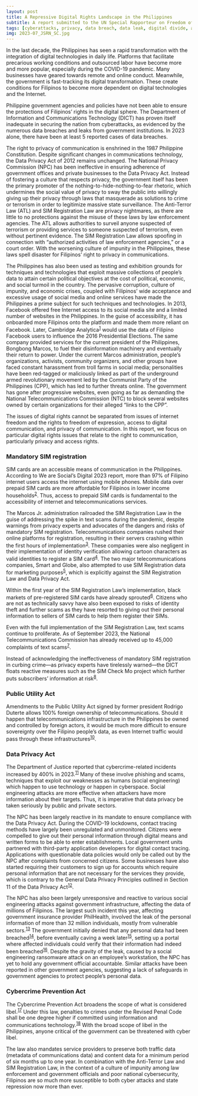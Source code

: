 ```yaml
---
layout: post
title: A Repressive Digital Rights Landscape in the Philippines
subtitle: A report submitted to the UN Special Rapporteur on Freedom of Opinion and Expression
tags: [cyberattacks, privacy, data breach, data leak, digital divide, anti-terror law, SIM registration, rights, digital rights, red-tagging, surveillance, report]
img: 2023-07_JSRN_SC.jpg
---
```


In the last decade, the Philippines has seen a rapid transformation with the integration of digital technologies in daily life. Platforms that facilitate precarious working conditions and outsourced labor have become more and more popular, especially during the COVID-19 pandemic. Many businesses have geared towards remote and online conduct. Meanwhile, the government is fast-tracking its digital transformation. These create conditions for Filipinos to become more dependent on digital technologies and the Internet.

Philippine government agencies and policies have not been able to ensure the protections of Filipinos’ rights in the digital sphere. The Department of Information and Communications Technology (DICT) has proven itself inadequate in securing the nation from cyberattacks, as evidenced by the numerous data breaches and leaks from government institutions. In 2023 alone, there have been at least 5 reported cases of data breaches.
<!--more-->

The right to privacy of communication is enshrined in the 1987 Philippine Constitution. Despite significant changes in communications technology, the Data Privacy Act of 2012 remains unchanged. The National Privacy Commission (NPC) has been ineffective in ensuring adherence of government offices and private businesses to the Data Privacy Act. Instead of fostering a culture that respects privacy, the government itself has been the primary promoter of the nothing-to-hide-nothing-to-fear rhetoric, which undermines the social value of privacy to sway the public into willingly giving up their privacy through laws that masquerade as solutions to crime or terrorism in order to legitimize massive state surveillance. The Anti-Terror Law (ATL) and SIM Registration Law are privacy nightmares, as there are little to no protections against the misuse of these laws by law enforcement agencies. The ATL allows authorities to surveil anyone suspected of terrorism or providing services to someone suspected of terrorism, even without pertinent evidence. The SIM Registration Law allows spoofing in connection with “authorized activities of law enforcement agencies,” or a court order. With the worsening culture of impunity in the Philippines, these laws spell disaster for Filipinos’ right to privacy in communications.

The Philippines has also been used as testing and exhibition grounds for techniques and technologies that exploit massive collections of people’s data to attain certain political objectives at the cost of political, economic, and social turmoil in the country. The pervasive corruption, culture of impunity, and economic crises, coupled with Filipinos’ wide acceptance and excessive usage of social media and online services have made the Philippines a prime subject for such techniques and technologies. In 2013, Facebook offered free Internet access to its social media site and a limited number of websites in the Philippines. In the guise of accessibility, it has onboarded more Filipinos onto the platform and made them more reliant on Facebook. Later, Cambridge Analytica<sup>[1](https://www.rappler.com/technology/social-media/239606-cambridge-analytica-philippines-online-propaganda-christopher-wylie/ "Exclusive: PH was Cambridge Analytica's 'petri dish' – whistle-blower Christopher Wylie")</sup> would use the data of Filipino Facebook users to influence the 2016 Presidential Elections. The same company provided services for the current president of the Philippines, Bongbong Marcos, to fuel their disinformation machinery and eventually their return to power. Under the current Marcos administration, people’s organizations, activists, community organizers, and other groups have faced constant harassment from troll farms in social media; personalities have been red-tagged or maliciously linked as part of the underground armed revolutionary movement led by the Communist Party of the Philippines (CPP), which has led to further threats online. The government has gone after progressive websites, even going as far as demanding the National Telecommunications Commission (NTC) to block several websites owned by certain organizations for their alleged “links to the CPP”.

The issues of digital rights cannot be separated from issues of internet freedom and the rights to freedom of expression, access to digital communication, and privacy of communication. In this report, we focus on particular digital rights issues that relate to the right to communication, particularly privacy and access rights.

### Mandatory SIM registration

SIM cards are an accessible means of communication in the Philippines. According to We are Social’s Digital 2023 report, more than 97% of Filipino internet users access the internet using mobile phones. Mobile data over prepaid SIM cards are more affordable for Filipinos in lower income households<sup>[2](https://www.philstar.com/business/2023/12/04/2316194/connectivity-cost-philippines-weigh-consumer-pockets-first-two-parts "Connectivity cost in Philippines weigh on consumer pockets (First of two parts) | Philstar.com")</sup>. Thus, access to prepaid SIM cards is fundamental to the accessibility of internet and telecommunications services.

The Marcos Jr. administration railroaded the SIM Registration Law in the guise of addressing the spike in text scams during the pandemic, despite warnings from privacy experts and advocates of the dangers and risks of mandatory SIM registration. Telecommunications companies rushed their online platforms for registration, resulting in their servers crashing within the first hours of implementation<sup>[3](https://www.cnnphilippines.com/news/2022/12/27/SIM-card-registration-error-Globe-Smart.html "Server issues mar early hours of SIM registration")</sup>. These companies were also negligent in their implementation of identity verification allowing cartoon characters as valid identities to register a SIM card<sup>[4](https://newsinfo.inquirer.net/1831748/apparently-even-cartoon-characters-can-pass-sim-registration-it-expert-reveals "Apparently, even cartoon characters can pass SIM registration, IT expert reveals")</sup>. The two major telecommunications companies, Smart and Globe, also attempted to use SIM Registration data for marketing purposes<sup>[5](https://www.rappler.com/business/telecommunication-companies-may-use-data-sim-registration-marketing-purposes/ "Watch what you consent to: Telcos may use SIM registration data for marketing")</sup>, which is explicitly against the SIM Registration Law and Data Privacy Act.

Within the first year of the SIM Registration Law’s implementation, black markets of pre-registered SIM cards have already sprouted<sup>[6](https://www.philstar.com/headlines/2023/12/14/2318690/pre-registered-sims-sale-facebook-marketplace "Pre-registered SIMs for sale in Facebook Marketplace | Philstar.com")</sup>. Citizens who are not as technically savvy have also been exposed to risks of identity theft and further scams as they have resorted to giving out their personal information to sellers of SIM cards to help them register their SIMs.

Even with the full implementation of the SIM Registration Law, text scams continue to proliferate. As of September 2023, the National Telecommunications Commission has already received up to 45,000 complaints of text scams<sup>[7](https://www.gmanetwork.com/news/topstories/nation/881141/ntc-over-45k-scam-complaints-received-despite-sim-registration/story/ "NTC: Over 45k scam complaints received despite SIM registration | GMA News Online")</sup>.

Instead of acknowledging the ineffectiveness of mandatory SIM registration in curbing crime—as privacy experts have tirelessly warned—the DICT floats reactive measures such as the SIM Check Mo project which further puts subscribers’ information at risk<sup>[8](https://newsbytes.ph/2023/05/09/dicts-project-sim-check-mo-puts-subscribers-at-risk-of-number-scraping-other-attacks/ "DICT's 'Project: SIM Check Mo' puts subscribers at risk of number scraping, other attacks")</sup>.

### Public Utility Act

Amendments to the Public Utility Act signed by former president Rodrigo Duterte allows 100% foreign ownership of telecommunications. Should it happen that telecommunications infrastructure in the Philippines be owned and controlled by foreign actors, it would be much more difficult to ensure sovereignty over the Filipino people’s data, as even Internet traffic would pass through these infrastructures<sup>[10](https://digitaljustice.cp-union.com/filipinos-digital-justice-declaration/ "Philippine Digital Justice Declaration")</sup>.

### Data Privacy Act

The Department of Justice reported that cybercrime-related incidents increased by 400% in 2023.<sup>[11](https://www.philstar.com/headlines/2023/12/02/2315819/cybercrime-cases-400-percent-2023-pnp "Cybercrime cases up 400 percent in 2023 – PNP | Philstar.com")</sup> Many of these involve phishing and scams, techniques that exploit our weaknesses as humans (social engineering) which happen to use technology or happen in cyberspace. Social engineering attacks are more effective when attackers have more information about their targets. Thus, it is imperative that data privacy be taken seriously by public and private sectors.

The NPC has been largely reactive in its mandate to ensure compliance with the Data Privacy Act. During the COVID-19 lockdowns, contact tracing methods have largely been unregulated and unmonitored. Citizens were compelled to give out their personal information through digital means and written forms to be able to enter establishments. Local government units partnered with third-party application developers for digital contact tracing. Applications with questionable data policies would only be called out by the NPC after complaints from concerned citizens. Some businesses have also started requiring their customers to sign up for accounts which require personal information that are not necessary for the services they provide, which is contrary to the General Data Privacy Principles outlined in Section 11 of the Data Privacy Act<sup>[12](https://privacy.gov.ph/data-privacy-act/ "Republic Act 10173 - Data Privacy Act of 2012")</sup>.

The NPC has also been largely unresponsive and reactive to various social engineering attacks against government infrastructure, affecting the data of millions of Filipinos. The largest such incident this year, affecting government insurance provider PhilHealth, involved the leak of the personal information of more than 32 million individuals, mostly from vulnerable sectors.<sup>[13](https://philhealthleak.privacy.gov.ph/ "PhilHealthLeak")</sup> The government initially denied that any personal data had been breached<sup>[14](https://mb.com.ph/2023/10/5/dict-assures-phil-health-members-data-not-hit-by-ransomware-attack "DICT assures PhilHealth members’ data ‘not hit’ by ransomware attack")</sup>, before eventually caving a week later<sup>[15](https://www.cnnphilippines.com/news/2023/10/18/PhilHealth-members-cyberattack-.html "Up to 20M PhilHealth members’ data possibly compromised by cyberattack")</sup>, setting up a portal where affected individuals could verify that their information had indeed been breached<sup>[16](https://www.pna.gov.ph/articles/1211799 "NPC launches portal to check PhilHealth data | Philippine News Agency")</sup>. Despite the gravity of the leak, caused by a social engineering ransomware attack on an employee’s workstation, the NPC has yet to hold any government official accountable. Similar attacks have been reported in other government agencies, suggesting a lack of safeguards in government agencies to protect people’s personal data.

### Cybercrime Prevention Act

The Cybercrime Prevention Act broadens the scope of what is considered libel.<sup>[17](https://www.eff.org/deeplinks/2012/09/philippines-new-cybercrime-prevention-act-troubling-free-expression "Philippines' New Cybercrime Prevention Act Troubling for Free Expression | Electronic Frontier Foundation")</sup> Under this law, penalties to crimes under the Revised Penal Code shall be one degree higher if committed using information and communications technology.<sup>[18](https://www.officialgazette.gov.ph/2012/09/12/republic-act-no-10175/ "Republic Act No. 10175")</sup> With the broad scope of libel in the Philippines, anyone critical of the government can be threatened with cyber libel.

The law also mandates service providers to preserve both traffic data (metadata of communications data) and content data for a minimum period of six months up to one year. In combination with the Anti-Terror Law and SIM Registration Law, in the context of a culture of impunity among law enforcement and government officials and poor national cybersecurity, Filipinos are so much more susceptible to both cyber attacks and state repression now more than ever.